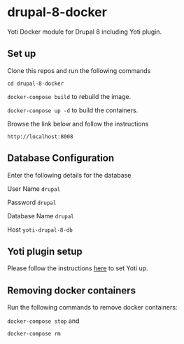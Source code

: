 # drupal-8-docker
Yoti Docker module for Drupal 8 including Yoti plugin.

## Set up
Clone this repos and run the following commands

`cd drupal-8-docker`

`docker-compose build` to rebuild the image.

`docker-compose up -d` to build the containers.

Browse the link below and follow the instructions

`http://localhost:8008`

## Database Configuration
Enter the following details for the database

User Name `drupal`

Password `drupal`

Database Name `drupal`

Host `yoti-drupal-8-db`

## Yoti plugin setup
Please follow the instructions [here](https://github.com/getyoti/yoti-drupal-8) to set Yoti up.

## Removing docker containers
Run the following commands to remove docker containers:

`docker-compose stop` and

`docker-compose rm`
